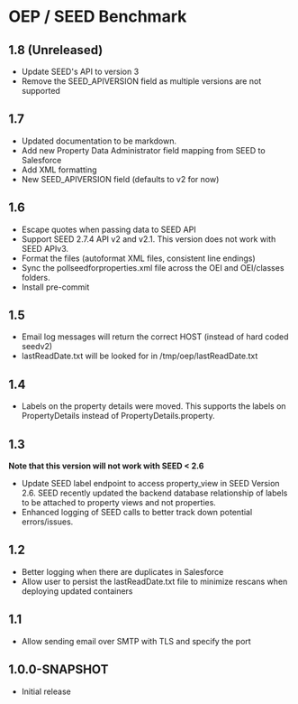 # OEP / SEED Benchmark

## 1.8 (Unreleased)

* Update SEED's API to version 3
* Remove the SEED_APIVERSION field as multiple versions are not supported

## 1.7

* Updated documentation to be markdown.
* Add new Property Data Administrator field mapping from SEED to Salesforce
* Add XML formatting
* New SEED_APIVERSION field (defaults to v2 for now)

## 1.6

* Escape quotes when passing data to SEED API
* Support SEED 2.7.4 API v2 and v2.1. This version does not work with SEED APIv3.
* Format the files (autoformat XML files, consistent line endings)
* Sync the pollseedforproperties.xml file across the OEI and OEI/classes folders.
* Install pre-commit

## 1.5

* Email log messages will return the correct HOST (instead of hard coded seedv2)
* lastReadDate.txt will be looked for in /tmp/oep/lastReadDate.txt

## 1.4

* Labels on the property details were moved. This supports the labels on PropertyDetails instead of PropertyDetails.property.

## 1.3

**Note that this version will not work with SEED < 2.6**
* Update SEED label endpoint to access property_view in SEED Version 2.6. SEED recently updated the backend database relationship of labels to be attached to property views and not properties.
* Enhanced logging of SEED calls to better track down potential errors/issues.


## 1.2

* Better logging when there are duplicates in Salesforce
* Allow user to persist the lastReadDate.txt file to minimize rescans when deploying updated containers

## 1.1

* Allow sending email over SMTP with TLS and specify the port

## 1.0.0-SNAPSHOT

* Initial release
